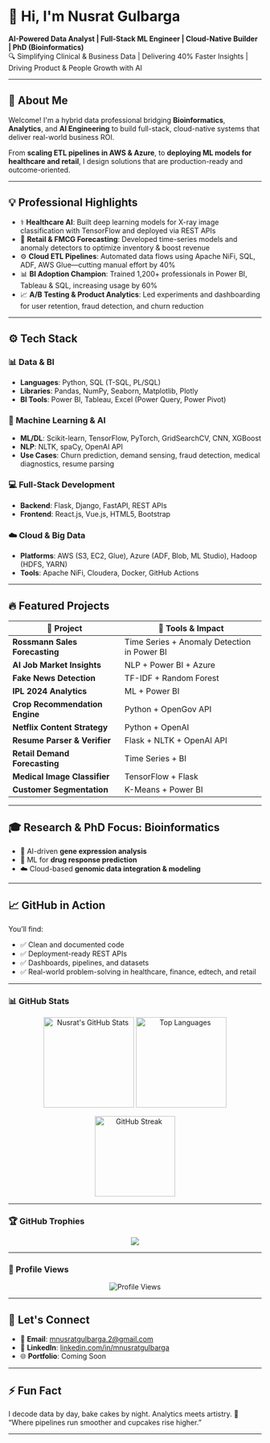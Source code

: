 # 👋 Hi, I'm Nusrat Gulbarga  
**AI-Powered Data Analyst | Full-Stack ML Engineer | Cloud-Native Builder | PhD (Bioinformatics)**  
🔍 Simplifying Clinical & Business Data | Delivering 40% Faster Insights | Driving Product & People Growth with AI  

---

## 🚀 About Me  
Welcome! I'm a hybrid data professional bridging **Bioinformatics**, **Analytics**, and **AI Engineering** to build full-stack, cloud-native systems that deliver real-world business ROI.

From **scaling ETL pipelines in AWS & Azure**, to **deploying ML models for healthcare and retail**, I design solutions that are production-ready and outcome-oriented.

---

## 💡 Professional Highlights  
- ⚕️ **Healthcare AI**: Built deep learning models for X-ray image classification with TensorFlow and deployed via REST APIs  
- 🛒 **Retail & FMCG Forecasting**: Developed time-series models and anomaly detectors to optimize inventory & boost revenue  
- ⚙️ **Cloud ETL Pipelines**: Automated data flows using Apache NiFi, SQL, ADF, AWS Glue—cutting manual effort by 40%  
- 📊 **BI Adoption Champion**: Trained 1,200+ professionals in Power BI, Tableau & SQL, increasing usage by 60%  
- 📈 **A/B Testing & Product Analytics**: Led experiments and dashboarding for user retention, fraud detection, and churn reduction  

---

## ⚙️ Tech Stack

### 📊 Data & BI
- **Languages**: Python, SQL (T-SQL, PL/SQL)  
- **Libraries**: Pandas, NumPy, Seaborn, Matplotlib, Plotly  
- **BI Tools**: Power BI, Tableau, Excel (Power Query, Power Pivot)  

### 🤖 Machine Learning & AI
- **ML/DL**: Scikit-learn, TensorFlow, PyTorch, GridSearchCV, CNN, XGBoost  
- **NLP**: NLTK, spaCy, OpenAI API  
- **Use Cases**: Churn prediction, demand sensing, fraud detection, medical diagnostics, resume parsing  

### 💻 Full-Stack Development
- **Backend**: Flask, Django, FastAPI, REST APIs  
- **Frontend**: React.js, Vue.js, HTML5, Bootstrap  

### ☁️ Cloud & Big Data
- **Platforms**: AWS (S3, EC2, Glue), Azure (ADF, Blob, ML Studio), Hadoop (HDFS, YARN)  
- **Tools**: Apache NiFi, Cloudera, Docker, GitHub Actions  

---

## 🔥 Featured Projects

| 🧠 Project                     | 💼 Tools & Impact |
|------------------------------|------------------|
| **Rossmann Sales Forecasting** | Time Series + Anomaly Detection in Power BI |
| **AI Job Market Insights**     | NLP + Power BI + Azure | Real-time workforce planning |
| **Fake News Detection**        | TF-IDF + Random Forest | 92% F1-score |
| **IPL 2024 Analytics**         | ML + Power BI | Match outcome prediction |
| **Crop Recommendation Engine**| Python + OpenGov API | Precision agriculture |
| **Netflix Content Strategy**   | Python + OpenAI | Global viewer behavior |
| **Resume Parser & Verifier**   | Flask + NLTK + OpenAI API | Faster JD matching |
| **Retail Demand Forecasting**  | Time Series + BI | Reduced stock-outs |
| **Medical Image Classifier**   | TensorFlow + Flask | Clinical-grade X-ray model |
| **Customer Segmentation**      | K-Means + Power BI | Improved campaign ROI |

---

## 🎓 Research & PhD Focus: Bioinformatics  
- 🔬 AI-driven **gene expression analysis**  
- 🧬 ML for **drug response prediction**  
- ☁️ Cloud-based **genomic data integration & modeling**  

---

## 📈 GitHub in Action  
You’ll find:
- ✅ Clean and documented code  
- ✅ Deployment-ready REST APIs  
- ✅ Dashboards, pipelines, and datasets  
- ✅ Real-world problem-solving in healthcare, finance, edtech, and retail  

---

### 📊 GitHub Stats 

<p align="center">
  <img src="https://github-readme-stats.vercel.app/api?username=nusratgulbarga&show_icons=true&theme=highcontrast&include_all_commits=true&count_private=true&border_radius=10&rank_icon=github" alt="Nusrat's GitHub Stats" height="180px"/>
  <img src="https://github-readme-stats.vercel.app/api/top-langs/?username=nusratgulbarga&layout=compact&theme=highcontrast&langs_count=8&hide=jupyter%20notebook&border_radius=10" alt="Top Languages" height="180px"/>
</p>

<p align="center">
  <img src="https://streak-stats.demolab.com?user=nusratgulbarga&theme=highcontrast&border_radius=10&fire=EB5454" alt="GitHub Streak" height="160px"/>
</p>

---

### 🏆 GitHub Trophies
<p align="center">
  <img src="https://github-profile-trophy.vercel.app/?username=nusratgulbarga&theme=radical&no-bg=true&margin-w=15&column=7&rank=A,B,C&title=Stars,Followers,Commits,Repositories,PullRequest,Issues" />
</p>

---

### 👀 Profile Views
<p align="center">
  <img src="https://komarev.com/ghpvc/?username=nusratgulbarga&style=flat-square&color=brightgreen" alt="Profile Views"/>
</p>


---

## 🤝 Let's Connect  
- 📧 **Email**: mnusratgulbarga.2@gmail.com  
- 🔗 **LinkedIn**: [linkedin.com/in/mnusratgulbarga](https://www.linkedin.com/in/mnusratgulbarga)  
- 🌐 **Portfolio**: Coming Soon  

---

## ⚡ Fun Fact  
I decode data by day, bake cakes by night. Analytics meets artistry. 🍰  
“Where pipelines run smoother and cupcakes rise higher.”

---
